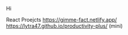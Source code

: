 Hi


React Proejcts
https://gimme-fact.netlify.app/ 
https://lytra47.github.io/productivity-plus/ (mini)
